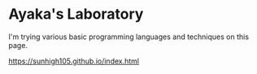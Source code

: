 # Ayaka's Laboratory

I'm trying various basic programming languages and techniques on this page.

https://sunhigh105.github.io/index.html
